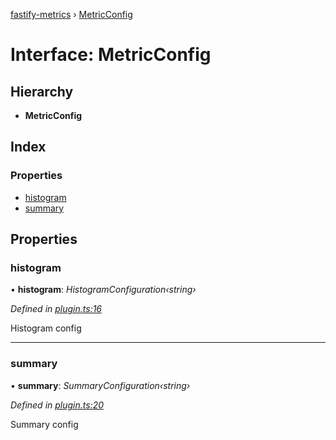 [fastify-metrics](../README.md) › [MetricConfig](metricconfig.md)

# Interface: MetricConfig

## Hierarchy

* **MetricConfig**

## Index

### Properties

* [histogram](metricconfig.md#histogram)
* [summary](metricconfig.md#summary)

## Properties

###  histogram

• **histogram**: *HistogramConfiguration‹string›*

*Defined in [plugin.ts:16](https://github.com/SkeLLLa/fastify-metrics/blob/6f6803a/src/plugin.ts#L16)*

Histogram config

___

###  summary

• **summary**: *SummaryConfiguration‹string›*

*Defined in [plugin.ts:20](https://github.com/SkeLLLa/fastify-metrics/blob/6f6803a/src/plugin.ts#L20)*

Summary config
